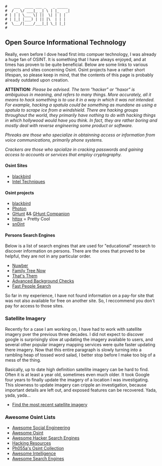 ```text
#   ___  ____ ___ _   _ _____
#  / _ \/ ___|_ _| \ | |_   _|
# | | | \___ \| ||  \| | | |
# | |_| |___) | || |\  | | |
#  \___/|____/___|_| \_| |_|
#
```

## Open Source Informational Technology

Really, even before I dove head first into compuer technology, I was already a huge fan of OSINT. It is
something that I have always enjoyed, and at times has proven to be quite beneficial. Below are some links to
various projects and sites concerning Osint. Osint projects have a rather short lifespan, so please keep in
mind, that the contents of this page is probably already outdated upon creation.

__ATTENTION:__ *Please be advised. The term "hacker" or "haxor" is ambiguious in meaning, and refers to many
things. More accurately, all it means to hack something is to use it in a way in which it was not
intended. For example, hacking a spatula could be something as mundane as using a spatula to scrape ice from a
windshield. There are hacking groups throughout the world, they primarily have nothing to do with hacking
things in which hollywood would have you think. In fact, they are rather boring and mostly deal with reverse
engineering some product or software.*

*Phreaks are those who specialize in obtainning access or information from voice communications, primarily
phone systems.*

*Crackers are those who spcialize in cracking passwords and gaining access to accounts or services that employ
cryptography.*

#### Osint Sites

* [blackbird](https://blackbird-osint.herokuapp.com/)
* [Intel Techniques](https://inteltechniques.com/index.html)

#### Osint projects

* [blackbird](https://github.com/p1ngul1n0/blackbird)
* [Photon](https://github.com/s0md3v/Photon)
* [GHunt](https://github.com/mxrch/GHunt) && [GHunt Companion](https://addons.mozilla.org/en-US/firefox/addon/ghunt-companion/)
* [httpx](https://github.com/projectdiscovery/httpx) = Pretty Cool
* [sn0int](https://github.com/kpcyrd/sn0int)

#### Persons Search Engines

Below is a list of search engines that are used for "educational" research to discover information on persons.
There are the ones that proved to be helpful, they are not in any particular order.

* [Nuwber](https://nuwber.com)
* [Family Tree Now](https://www.familytreenow.com)
* [That's Them](https://thatsthem.com)
* [Advanced Background Checks](https://www.advancedbackgroundchecks.com)
* [Fast People Search](https://www.fastpeoplesearch.com)

So far in my experience, I have not found information on a pay-for site that was not also available for free
on another site. So, I reccommend you don't pay for access to those sites.

### Satellite Imagery

Recently for a case I am working on, I have had to work with satellite imagery pver the previous three
decades. I did not expect to discover google is surprisingly slow at updating the imagery available to users,
and several other popular imagery mapping services were quite faster updating there imagery. Now that this
entire paragraph is slowly turning into a rambling heap of tossed word salad, I better stop before I make too
big of a mess of the thing.

Basically, up to date high definition satellite imagery can be hard to find. Often it is at least a year old,
sometimes even much older. It took Google four years to finally update the imagery of a location I was
investigating. This slowness to update imagery can cripple an investigation, because important details are
left out, and exposed features can be recovered. Yada, yada, yada...

- [Find the most recent satellite imagery](https://www.azavea.com/blog/2020/01/02/how-to-find-the-most-recent-satellite-imagery/)

### Awesome Osint Lists

* [Awesome Social Engineering](https://github.com/giuliacassara/awesome-social-engineering)
* [Awesome Osint](https://github.com/jivoi/awesome-osint)
* [Awesome Hacker Search Engines](https://github.com/edoardottt/awesome-hacker-search-engines)
* [Hacking Resources](https://github.com/Lifka/hacking-resources)
* [Ph055a's Osint Collection](https://github.com/Ph055a/OSINT_Collection)
* [Awesome Intelligence](https://github.com/ARPSyndicate/awesome-intelligence)
* [Awesome Search Engines](https://github.com/edoardottt/awesome-hacker-search-engines)
